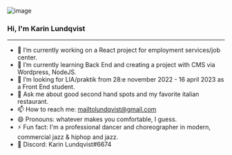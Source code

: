 ![image](https://user-images.githubusercontent.com/91525357/156415318-4977b691-2fd2-4779-85af-7b1e7dd0825e.png)

### Hi, I'm Karin Lundqvist
---




- 🔭 I’m currently working on a React project for employment services/job center.
- 🌱 I’m currently learning Back End and creating a project with CMS via Wordpress, NodeJS.
- 👯 I’m looking for LIA/praktik from 28:e november 2022 - 16 april 2023 as a Front End student.
- 💬 Ask me about good second hand spots and my favorite italian restaurant.
- 📫 How to reach me: mailtolundqvist@gmail.com
- 😄 Pronouns: whatever makes you comfortable, I guess.
- ⚡ Fun fact: I'm a professional dancer and choreographer in modern, commercial jazz & hiphop and jazz.
- 👾 Discord: Karin Lundqvist#6674
